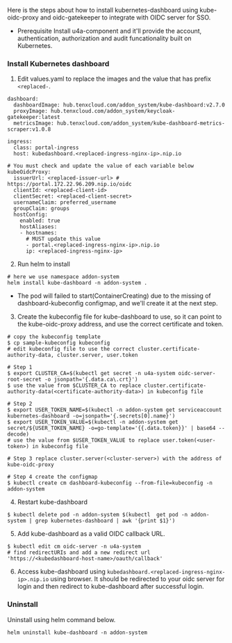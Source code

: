 Here is the steps about how to install kubernetes-dashboard using kube-oidc-proxy and oidc-gatekeeper to integrate with OIDC server for SSO.

* Prerequisite
Install u4a-component and it'll provide the account, authentication, authorization and audit funcationality built on Kubernetes.

### Install Kubernetes dashboard
1. Edit values.yaml to replace the images and the value that has prefix `<replaced-`.
```
dashboard:
  dashboardImage: hub.tenxcloud.com/addon_system/kube-dashboard:v2.7.0
  proxyImage: hub.tenxcloud.com/addon_system/keycloak-gatekeeper:latest
  metricsImage: hub.tenxcloud.com/addon_system/kube-dashboard-metrics-scraper:v1.0.8

ingress:
  class: portal-ingress
  host: kubedashboard.<replaced-ingress-nginx-ip>.nip.io

# You must check and update the value of each variable below
kubeOidcProxy:
  issuerUrl: <replaced-issuer-url> # https://portal.172.22.96.209.nip.io/oidc
  clientId: <replaced-client-id>
  clientSecret: <replaced-client-secret>
  usernameClaim: preferred_username
  groupClaim: groups
  hostConfig:
    enabled: true
    hostAliases:
    - hostnames:
      # MUST update this value
      - portal.<replaced-ingress-nginx-ip>.nip.io
      ip: <replaced-ingress-nginx-ip>
```

2. Run helm to install
```
# here we use namespace addon-system
helm install kube-dashboard -n addon-system .
```
* The pod will failed to start(ContainerCreating) due to the missing of dashboard-kubeconfig configmap, and we'll create it at the next step.

3. Create the kubeconfig file for kube-dashboard to use, so it can point to the kube-oidc-proxy address, and use the correct certificate and token.
```
# copy the kubeconfig template
$ cp sample-kubeconfig kubeconfig
# edit kubeconfig file to use the correct cluster.certificate-authority-data, cluster.server, user.token

# Step 1
$ export CLUSTER_CA=$(kubectl get secret -n u4a-system oidc-server-root-secret -o jsonpath='{.data.ca\.crt}')
$ use the value from $CLUSTER_CA to replace cluster.certificate-authority-data(<certificate-authority-data>) in kubeconfig file

# Step 2
$ export USER_TOKEN_NAME=$(kubectl -n addon-system get serviceaccount kubernetes-dashboard -o=jsonpath='{.secrets[0].name}')
$ export USER_TOKEN_VALUE=$(kubectl -n addon-system get secret/${USER_TOKEN_NAME} -o=go-template='{{.data.token}}' | base64 --decode)
# use the value from $USER_TOKEN_VALUE to replace user.token(<user-token>) in kubeconfig file

# Step 3 replace cluster.server(<cluster-server>) with the address of kube-oidc-proxy

# Step 4 create the configmap
$ kubectl create cm dashboard-kubeconfig --from-file=kubeconfig -n addon-system
```

4. Restart kube-dashboard
```
$ kubectl delete pod -n addon-system $(kubectl  get pod -n addon-system | grep kubernetes-dashboard | awk '{print $1}')
```

5. Add kube-dashboard as a valid OIDC callback URL.
```
$ kubectl edit cm oidc-server -n u4a-system
# find redirectURIs and add a new redirect url 'https://<kubedashboard-host-name>/oauth/callback'
```

6. Access kube-dashboard using `kubedashboard.<replaced-ingress-nginx-ip>.nip.io` using browser. It should be redirected to your oidc server for login and then redirect to kube-dashboard after successful login.

### Uninstall
Uninstall using helm command below.
```
helm uninstall kube-dashboard -n addon-system
```
